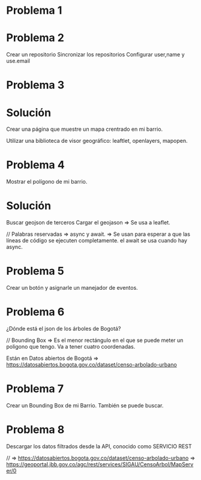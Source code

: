# Problema 1


# Problema 2

Crear un repositorio
Sincronizar los repositorios
Configurar user,name y use.email

# Problema 3


# Solución
Crear una página que muestre un mapa crentrado en mi barrio.

Utilizar una biblioteca de visor geográfico: leaftlet, openlayers, mapopen.


# Problema 4

Mostrar el polígono de mi barrio.

# Solución

Buscar geojson de terceros
Cargar el geojason => Se usa a leaflet.

// Palabras reservadas => async y await. => Se usan para esperar a que las líneas de código se ejecuten completamente. el await se usa cuando hay async.


# Problema 5

Crear un botón y asignarle un manejador de eventos.


# Problema 6

¿Dónde está el json de los árboles de Bogotá?

// Bounding Box => Es el menor rectángulo en el que se puede meter un poligono que tengo. Va a tener cuatro coordenadas.

Están en Datos abiertos de Bogotá => https://datosabiertos.bogota.gov.co/dataset/censo-arbolado-urbano

# Problema 7

Crear un Bounding Box de mi Barrio. También se puede buscar.


# Problema 8

Descargar los datos filtrados desde la API, conocido como SERVICIO REST 

// => https://datosabiertos.bogota.gov.co/dataset/censo-arbolado-urbano => https://geoportal.jbb.gov.co/agc/rest/services/SIGAU/CensoArbol/MapServer/0
# 


#


#


#




